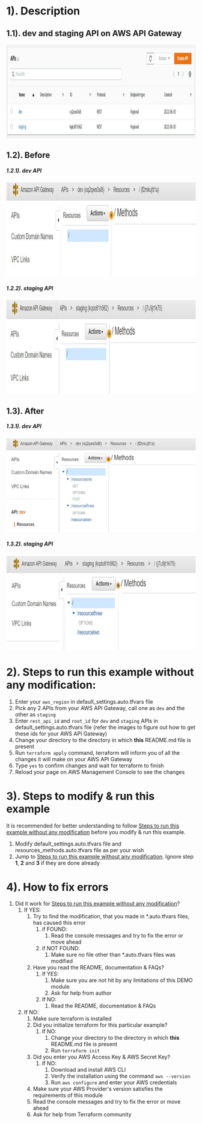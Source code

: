 # 1). Description

## 1.1). dev and staging API on AWS API Gateway
<img src="./images/AWS API Gateway.JPG" width="850" height="250" >

## 1.2). Before

##### 1.2.1). dev API
<img src="./images/dev API Before.JPG" width="850" height="250" >

##### 1.2.2). staging API
<img src="./images/staging API Before.JPG" width="850" height="250" >

## 1.3). After

##### 1.3.1). dev API
<img src="./images/dev API After.JPG" width="850" height="250" >

##### 1.3.2). staging API
<img src="./images/staging API After.JPG" width="850" height="250" >

# 2). Steps to run this example without any modification:

1. Enter your `aws_region` in default_settings.auto.tfvars file
2. Pick any 2 APIs from your AWS API Gateway, call one as `dev` and the other as `staging`
3. Enter `rest_api_id` and `root_id` for `dev` and `staging` APIs in default_settings.auto.tfvars file (refer the images to figure out how to get these ids for your AWS API Gateway)
4. Change your directory to the directory in which **this** README.md file is present
5. Run `terraform apply` command, terraform will inform you of all the changes it will make on your AWS API Gateway
6. Type `yes` to confirm changes and wait for terraform to finish
7. Reload your page on AWS Management Console to see the changes

# 3). Steps to modify & run this example

It is recommended for better understanding to follow [Steps to run this example without any modification](#steps-to-run-this-example-without-any-modification) before you modify & run this example.

1. Modify default_settings.auto.tfvars file and resources_methods.auto.tfvars file as per your wish
2. Jump to [Steps to run this example without any modification](#steps-to-run-this-example-without-any-modification). Ignore step **1**, **2** and **3** if they are done already


# 4). How to fix errors

1. Did it work for [Steps to run this example without any modification](#steps-to-run-this-example-without-any-modification)?
    1. If YES:
        1. Try to find the modification, that you made in *.auto.tfvars files, has caused this error
            1. if FOUND:
                1. Read the console messages and try to fix the error or move ahead
            2. if NOT FOUND:
                1. Make sure no file other than *.auto.tfvars files was modified
        2. Have you read the README, documentation & FAQs?
            1. If YES:
                1. Make sure you are not hit by any limitations of this DEMO module
                2. Ask for help from author
            2. If NO:
                1. Read the README, documentation & FAQs
    2. If NO:
        1. Make sure terraform is installed
        2. Did you initialize terraform for this particular example?
            1. If NO:
                1. Change your directory to the directory in which **this** README.md file is present
                2. Run `terraform init`
        3. Did you enter you AWS Access Key & AWS Secret Key?
            1. If NO:
                1. Download and install AWS CLI
                2. Verify the installation using the command `aws --version`
                3. Run `aws configure` and enter your AWS credentials
        4. Make sure your AWS Provider's version satisfies the requirements of this module
        5. Read the console messages and try to fix the error or move ahead
        6. Ask for help from Terraform community


